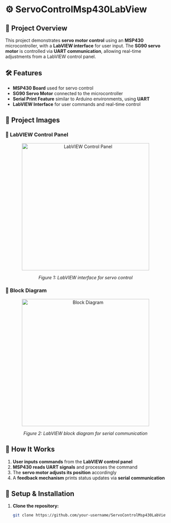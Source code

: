 # ⚙️ ServoControlMsp430LabView  

## 📌 Project Overview  
This project demonstrates **servo motor control** using an **MSP430** microcontroller, with a **LabVIEW interface** for user input. The **SG90 servo motor** is controlled via **UART communication**, allowing real-time adjustments from a LabVIEW control panel.  

## 🛠️ Features  
- **MSP430 Board** used for servo control  
- **SG90 Servo Motor** connected to the microcontroller  
- **Serial Print Feature** similar to Arduino environments, using **UART**  
- **LabVIEW Interface** for user commands and real-time control  

## 📸 Project Images  
### 🔹 LabVIEW Control Panel  
<p align="center">
    <img src="https://github.com/user-attachments/assets/3b8b3e6c-df04-4c57-9684-d140adeb16b7" 
         alt="LabVIEW Control Panel" height="400"/>
</p>
<p align="center"><em>Figure 1: LabVIEW interface for servo control</em></p>

### 🔹 Block Diagram  
<p align="center">
    <img src="https://github.com/user-attachments/assets/a373e4b2-f182-4835-a3d3-1f16b4c0c5d1" 
         alt="Block Diagram" height="400"/>
</p>
<p align="center"><em>Figure 2: LabVIEW block diagram for serial communication</em></p>

## 🚀 How It Works  
1. **User inputs commands** from the **LabVIEW control panel**  
2. **MSP430 reads UART signals** and processes the command  
3. The **servo motor adjusts its position** accordingly  
4. A **feedback mechanism** prints status updates via **serial communication**  

## 🔧 Setup & Installation  
1. **Clone the repository:**  
   ```sh
   git clone https://github.com/your-username/ServoControlMsp430LabView.git

